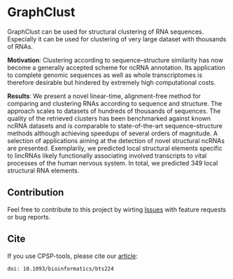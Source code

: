 # GraphClust

GraphClust can be used for structural clustering of RNA sequences. Especially it can be used for clustering of very large dataset with thousands of RNAs.

**Motivation**: Clustering according to sequence–structure similarity has now become a generally accepted scheme for ncRNA annotation. Its application to complete genomic sequences as well as whole transcriptomes is therefore desirable but hindered by extremely high computational costs.

**Results**: We present a novel linear-time, alignment-free method for comparing and clustering RNAs according to sequence and structure. The approach scales to datasets of hundreds of thousands of sequences. The quality of the retrieved clusters has been benchmarked against known ncRNA datasets and is comparable to state-of-the-art sequence–structure methods although achieving speedups of several orders of magnitude. A selection of applications aiming at the detection of novel structural ncRNAs are presented. Exemplarily, we predicted local structural elements specific to lincRNAs likely functionally associating involved transcripts to vital processes of the human nervous system. In total, we predicted 349 local structural RNA elements.

## Contribution

Feel free to contribute to this project by wirting [Issues](https://github.com/BackofenLab/GraphClust/issues) with feature requests or bug reports.

## Cite
If you use CPSP-tools, please cite our [article](http://bioinformatics.oxfordjournals.org/content/28/12/i224):
```
doi: 10.1093/bioinformatics/bts224
```
